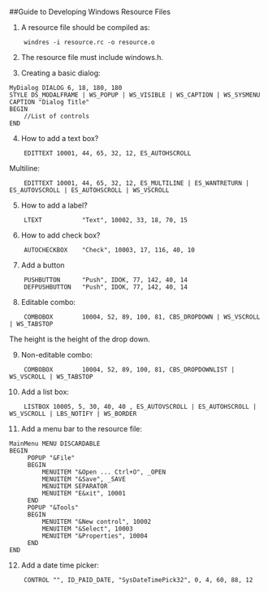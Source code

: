 ##Guide to Developing Windows Resource Files

1. A resource file should be compiled as:
```
	windres -i resource.rc -o resource.o
```

2. The resource file must include windows.h.

3. Creating a basic dialog:

```
MyDialog DIALOG 6, 18, 180, 180
STYLE DS_MODALFRAME | WS_POPUP | WS_VISIBLE | WS_CAPTION | WS_SYSMENU
CAPTION "Dialog Title"
BEGIN
	//List of controls
END
```

4. How to add a text box?

```
    EDITTEXT 10001, 44, 65, 32, 12, ES_AUTOHSCROLL
```

Multiline:

```
    EDITTEXT 10001, 44, 65, 32, 12, ES_MULTILINE | ES_WANTRETURN | ES_AUTOVSCROLL | ES_AUTOHSCROLL | WS_VSCROLL
```

5. How to add a label?

```
    LTEXT           "Text", 10002, 33, 18, 70, 15
```

6. How to add check box?
```
    AUTOCHECKBOX    "Check", 10003, 17, 116, 40, 10
```

7. Add a button

```
    PUSHBUTTON      "Push", IDOK, 77, 142, 40, 14
    DEFPUSHBUTTON   "Push", IDOK, 77, 142, 40, 14
```

8. Editable combo:
```
    COMBOBOX        10004, 52, 89, 100, 81, CBS_DROPDOWN | WS_VSCROLL | WS_TABSTOP
```
The height is the height of the drop down.

9. Non-editable combo:
```
    COMBOBOX        10004, 52, 89, 100, 81, CBS_DROPDOWNLIST | WS_VSCROLL | WS_TABSTOP
```

10. Add a list box:

```
	LISTBOX 10005, 5, 30, 40, 40 , ES_AUTOVSCROLL | ES_AUTOHSCROLL | WS_VSCROLL | LBS_NOTIFY | WS_BORDER
```

11. Add a menu bar to the resource file:

```
MainMenu MENU DISCARDABLE
BEGIN
     POPUP "&File"
     BEGIN
         MENUITEM "&Open ... Ctrl+O", _OPEN
         MENUITEM "&Save", _SAVE
         MENUITEM SEPARATOR
         MENUITEM "E&xit", 10001
     END
     POPUP "&Tools"
     BEGIN
         MENUITEM "&New control", 10002
         MENUITEM "&Select", 10003
         MENUITEM "&Properties", 10004
     END
END
```

12. Add a date time picker:

```
	CONTROL "", ID_PAID_DATE, "SysDateTimePick32", 0, 4, 60, 88, 12
```
